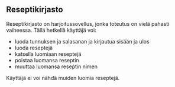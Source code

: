 ## Reseptikirjasto

Reseptikirjasto on harjoitussovellus, jonka toteutus on vielä pahasti vaiheessa. Tällä hetkellä käyttäjä voi:

- luoda tunnuksen ja salasanan ja kirjautua sisään ja ulos
- luoda reseptejä
- katsella luomiaan reseptejä
- poistaa luomansa reseptin
- muuttaa luomansa reseptin nimen

Käyttäjä ei voi nähdä muiden luomia reseptejä.
